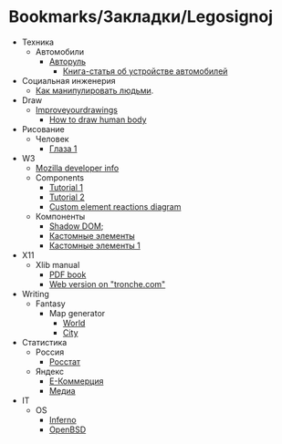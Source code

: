 # Bookmarks/Закладки/Legosignoj

* Техника
  * Автомобили
    * [Авторуль](https://1avtorul.ru/)
      * [Книга-статья об устройстве автомобилей](https://1avtorul.ru/ustrojstvo-avtomobilya.html)
* Социальная инженерия
  * [Как манипулировать людьми](https://www.forbes.ru/forbeslife/388011-iskusstvo-obmana-kak-nauchitsya-izoshchrenno-manipulirovat-lyudmi).
* Draw
  * [Improveyourdrawings](https://improveyourdrawings.com/)
    * [How to draw human body](https://improveyourdrawings.com/2018/04/how-to-draw-the-human-body-in-a-3-4-view/)
* Рисование
  * Человек
    * [Глаза 1](https://artrecept.com/risunok/chelovek/kak-risovat-glaza)
* W3
  * [Mozilla developer info](https://developer.mozilla.org)
  * Components
    * [Tutorial 1](https://www.robinwieruch.de/web-components-tutorial)
    * [Tutorial 2](https://medium.com/blue-harvest-tech-blog/simple-but-effective-web-components-7feb989c26d9)
    * [Custom element reactions diagram](https://andyogo.github.io/custom-element-reactions-diagram/)
  * Компоненты
    * [Shadow DOM](https://learn.javascript.ru/shadow-dom);
    * [Кастомные элементы](https://learn.javascript.ru/custom-elements)
    * [Кастомные элементы 1](https://developers.google.com/web/fundamentals/web-components/customelements?hl=ru)
* X11
  * Xlib manual
    * [PDF book](/doc/lib/it/code/x/xlib.pdf)
    * [Web version on "tronche.com"](https://tronche.com/gui/x/xlib/)
* Writing
  * Fantasy
    * Map generator
      * [World](https://azgaar.github.io/Fantasy-Map-Generator/)
      * [City](https://watabou.itch.io/medieval-fantasy-city-generator/)
* Статистика
  * Россия
    * [Росстат](https://rosstat.gov.ru/)
  * Яндекс
    * [E-Коммерция](https://yandex.ru/company/researches/?tag=ecommerce)
    * [Медиа](https://yandex.ru/company/researches/?tag=media)
* IT
  * OS
    * [Inferno](inferno)
    * [OpenBSD](openbsd)

